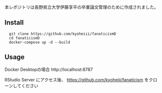 本レポジトリは長野県立大学伊藤享平の卒業論文管理のために作成されました。  

## Install

```
  git clone https://github.com/kyoheiii/fanaticismD
  cd fanaticismD
  docker-compose up -d --build
```

## Usage
Docker Desktopの場合
http://localhost:8787

RStudio Server にアクセス後、
https://github.com/kyoheiii/fanaticism 
をクローンしてください

